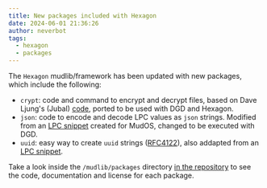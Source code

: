 ```yaml
---
title: New packages included with Hexagon
date: 2024-06-01 21:36:26
author: neverbot
tags: 
  - hexagon
  - packages
---
```


The `Hexagon` mudlib/framework has been updated with new packages, which include the following:

- `crypt`: code and command to encrypt and decrypt files, based on Dave Ljung's (Jubal) [code](http://davesource.com/Projects/LPMuds/bin/x.c), ported to be used with DGD and Hexagon.
- `json`: code to encode and decode LPC values as `json` strings. Modified from an [LPC snippet](https://github.com/atari2600tim/LPCsnippets/blob/master/json.c) created for MudOS, changed to be executed with DGD.
- `uuid`: easy way to create `uuid` strings ([RFC4122](https://tools.ietf.org/html/rfc4122)), also addapted from an [LPC snippet](https://github.com/atari2600tim/LPCsnippets/blob/master/uuid.c).

Take a look inside the `/mudlib/packages` directory [in the repository](https://github.com/maldorne/hexagon/) to see the code, documentation and license for each package. 
